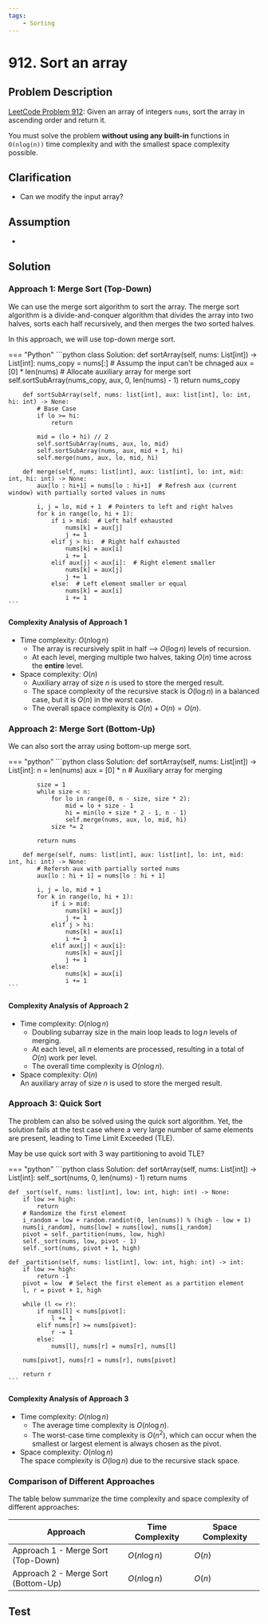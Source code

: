 ```yaml
---
tags:
    - Sorting
---
```


# 912. Sort an array

## Problem Description

[LeetCode Problem 912](https://leetcode.com/problems/sort-an-array/description/): Given
an array of integers `nums`, sort the array in ascending order and return it.

You must solve the problem **without using any built-in** functions in `O(nlog(n))` time
complexity and with the smallest space complexity possible.

## Clarification

- Can we modify the input array?

## Assumption

-

## Solution

### Approach 1: Merge Sort (Top-Down)

We can use the merge sort algorithm to sort the array. The merge sort algorithm
is a divide-and-conquer algorithm that divides the array into two halves, sorts each half
recursively, and then merges the two sorted halves.

In this approach, we will use top-down merge sort.

=== "Python"
    ```python
    class Solution:
        def sortArray(self, nums: List[int]) -> List[int]:
            nums_copy = nums[:]  # Assump the input can't be chnaged
            aux = [0] * len(nums)  # Allocate auxiliary array for merge sort
            self.sortSubArray(nums_copy, aux, 0, len(nums) - 1)
            return nums_copy

        def sortSubArray(self, nums: list[int], aux: list[int], lo: int, hi: int) -> None:
            # Base Case
            if lo >= hi:
                return

            mid = (lo + hi) // 2
            self.sortSubArray(nums, aux, lo, mid)
            self.sortSubArray(nums, aux, mid + 1, hi)
            self.merge(nums, aux, lo, mid, hi)

        def merge(self, nums: list[int], aux: list[int], lo: int, mid: int, hi: int) -> None:
            aux[lo : hi+1] = nums[lo : hi+1]  # Refresh aux (current window) with partially sorted values in nums

            i, j = lo, mid + 1  # Pointers to left and right halves
            for k in range(lo, hi + 1):
                if i > mid:  # Left half exhausted
                    nums[k] = aux[j]
                    j += 1
                elif j > hi:  # Right half exhausted
                    nums[k] = aux[i]
                    i += 1
                elif aux[j] < aux[i]:  # Right element smaller
                    nums[k] = aux[j]
                    j += 1
                else:  # Left element smaller or equal
                    nums[k] = aux[i]
                    i += 1
    ```

#### Complexity Analysis of Approach 1

- Time complexity: $O(n \log n)$  
    - The array is recursively split in half --> $O(\log n)$ levels of recursion.
    - At each level, merging multiple two halves, taking $O(n)$ time across the
    **entire** level.
- Space complexity: $O(n)$  
    - Auxiliary array of size $n$ is used to store the merged result.
    - The space complexity of the recursive stack is $O(\log n)$ in a balanced case,
    but it is $O(n)$ in the worst case.
    - The overall space complexity is $O(n) + O(n) = O(n)$.

### Approach 2: Merge Sort (Bottom-Up)

We can also sort the array using bottom-up merge sort.

=== "python"
    ```python
    class Solution:
        def sortArray(self, nums: List[int]) -> List[int]:
            n = len(nums)
            aux = [0] * n  # Auxiliary array for merging

            size = 1
            while size < n:
                for lo in range(0, n - size, size * 2):
                    mid = lo + size - 1
                    hi = min(lo + size * 2 - 1, n - 1)
                    self.merge(nums, aux, lo, mid, hi)
                size *= 2

            return nums

        def merge(self, nums: list[int], aux: list[int], lo: int, mid: int, hi: int) -> None:
            # Refersh aux with partially sorted nums
            aux[lo : hi + 1] = nums[lo : hi + 1]

            i, j = lo, mid + 1
            for k in range(lo, hi + 1):
                if i > mid:
                    nums[k] = aux[j]
                    j += 1
                elif j > hi:
                    nums[k] = aux[i]
                    i += 1
                elif aux[j] < aux[i]:
                    nums[k] = aux[j]
                    j += 1
                else:
                    nums[k] = aux[i]
                    i += 1
    ```

#### Complexity Analysis of Approach 2

- Time complexity: $O(n \log n)$  
    - Doubling subarray size in the main loop leads to $\log n$ levels of merging.
    - At each level, all $n$ elements are processed, resulting in a total of $O(n)$
    work per level.
    - The overall time complexity is $O(n \log n)$.
- Space complexity: $O(n)$  
  An auxiliary array of size $n$ is used to store the merged result.

### Approach 3: Quick Sort

The problem can also be solved using the quick sort algorithm. Yet, the solution fails
at the test case where a very large number of same elements are present, leading to
Time Limit Exceeded (TLE).

May be use quick sort with 3 way partitioning to avoid TLE?

=== "python"
    ```python
    class Solution:
    def sortArray(self, nums: List[int]) -> List[int]:
        self._sort(nums, 0, len(nums) - 1)
        return nums

    def _sort(self, nums: list[int], low: int, high: int) -> None:
        if low >= high:
            return
        # Randomize the first element
        i_random = low + random.randint(0, len(nums)) % (high - low + 1)
        nums[i_random], nums[low] = nums[low], nums[i_random]
        pivot = self._partition(nums, low, high)
        self._sort(nums, low, pivot - 1)
        self._sort(nums, pivot + 1, high)

    def _partition(self, nums: list[int], low: int, high: int) -> int:
        if low >= high:
            return -1
        pivot = low  # Select the first element as a partition element
        l, r = pivot + 1, high

        while (l <= r):
            if nums[l] < nums[pivot]:
                l += 1
            elif nums[r] >= nums[pivot]:
                r -= 1
            else:
                nums[l], nums[r] = nums[r], nums[l]

        nums[pivot], nums[r] = nums[r], nums[pivot]

        return r
    ```

#### Complexity Analysis of Approach 3

- Time complexity: $O(n \log n)$  
    - The average time complexity is $O(n \log n)$.
    - The worst-case time complexity is $O(n^2)$, which can occur when the smallest or
    largest element is always chosen as the pivot.
- Space complexity: $O(n \log n)$  
  The space complexity is $O(\log n)$ due to the recursive stack space.

### Comparison of Different Approaches

The table below summarize the time complexity and space complexity of different
approaches:

Approach   | Time Complexity | Space Complexity
-----------|-----------------|-----------------
Approach 1 - Merge Sort (Top-Down) | $O(n \log n)$          | $O(n)$
Approach 2 - Merge Sort (Bottom-Up) | $O(n \log n)$          | $O(n)$

## Test

